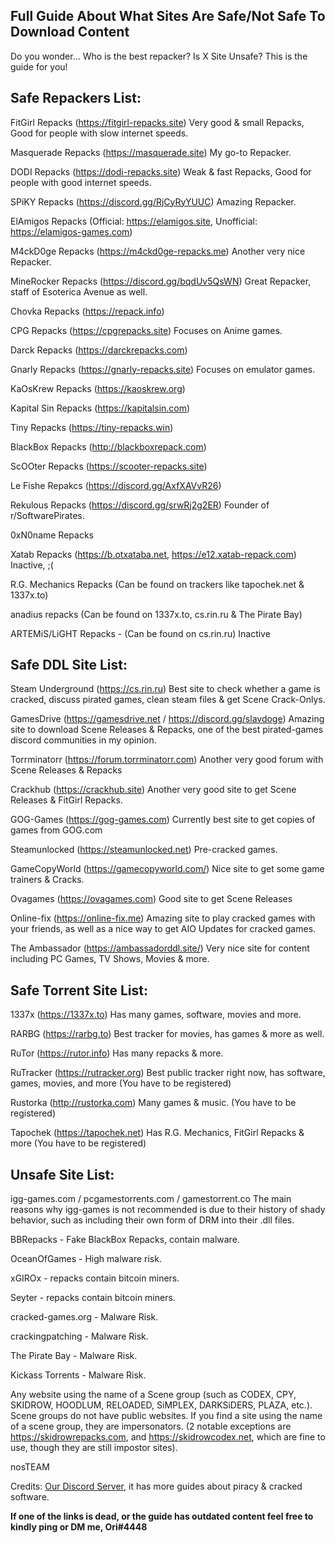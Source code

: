 ## **Full Guide About What Sites Are Safe/Not Safe To Download Content**



Do you wonder... Who is the best repacker? Is X Site Unsafe? This is the guide for you!



## **Safe Repackers List:**

FitGirl Repacks (<https://fitgirl-repacks.site>) Very good & small Repacks, Good for people with slow internet speeds.

Masquerade Repacks (<https://masquerade.site>) My go-to Repacker.

DODI Repacks (<https://dodi-repacks.site>) Weak & fast Repacks, Good for people with good internet speeds.

SPiKY Repacks (<https://discord.gg/RjCyRyYUUC>) Amazing Repacker.

ElAmigos Repacks (Official: <https://elamigos.site>, Unofficial: <https://elamigos-games.com>)

M4ckD0ge Repacks (<https://m4ckd0ge-repacks.me>) Another very nice Repacker.

MineRocker Repacks (<https://discord.gg/bqdUv5QsWN>) Great Repacker, staff of Esoterica Avenue as well.

Chovka Repacks (<https://repack.info>)

CPG Repacks (<https://cpgrepacks.site>) Focuses on Anime games.

Darck Repacks (<https://darckrepacks.com>)

Gnarly Repacks (<https://gnarly-repacks.site>) Focuses on emulator games.

KaOsKrew Repacks (<https://kaoskrew.org>)

Kapital Sin Repacks (<https://kapitalsin.com>)

Tiny Repacks (<https://tiny-repacks.win>)

BlackBox Repacks (<http://blackboxrepack.com>)

ScOOter Repacks (<https://scooter-repacks.site>)

Le Fishe Repakcs (<https://discord.gg/AxfXAVvR26>)

Rekulous Repacks (<https://discord.gg/srwRj2g2ER>) Founder of r/SoftwarePirates.

0xN0name Repacks

Xatab Repacks (<https://b.otxataba.net>, <https://e12.xatab-repack.com>) Inactive, ;(

R.G. Mechanics Repacks (Can be found on trackers like tapochek.net & 1337x.to)

anadius repacks (Can be found on 1337x.to, cs.rin.ru & The Pirate Bay)

ARTEMiS/LiGHT Repacks - (Can be found on cs.rin.ru) Inactive



## **Safe DDL Site List:**

Steam Underground (<https://cs.rin.ru>) Best site to check whether a game is cracked, discuss pirated games, clean steam files & get Scene Crack-Onlys.

GamesDrive (<https://gamesdrive.net> / <https://discord.gg/slavdoge>) Amazing site to download Scene Releases & Repacks, one of the best pirated-games discord communities in my opinion.

Torrminatorr (<https://forum.torrminatorr.com>) Another very good forum with Scene Releases & Repacks

Crackhub (<https://crackhub.site>) Another very good site to get Scene Releases & FitGirl Repacks.

GOG-Games (<https://gog-games.com>) Currently best site to get copies of games from GOG.com

Steamunlocked (<https://steamunlocked.net>) Pre-cracked games.

GameCopyWorld (<https://gamecopyworld.com/>) Nice site to get some game trainers & Cracks.

Ovagames (<https://ovagames.com>) Good site to get Scene Releases

Online-fix (<https://online-fix.me>) Amazing site to play cracked games with your friends, as well as a nice way to get AIO Updates for cracked games.

The Ambassador (<https://ambassadorddl.site/>) Very nice site for content including PC Games, TV Shows, Movies & more.



## **Safe Torrent Site List:**

1337x (<https://1337x.to>) Has many games, software, movies and more.

RARBG (<https://rarbg.to>) Best tracker for movies, has games & more as well.

RuTor (<https://rutor.info>) Has many repacks & more.

RuTracker (<https://rutracker.org>) Best public tracker right now, has software, games, movies, and more (You have to be registered)

Rustorka (<http://rustorka.com>) Many games & music. (You have to be registered)

Tapochek (<https://tapochek.net>) Has R.G. Mechanics, FitGirl Repacks & more (You have to be registered)



## **Unsafe Site List:**

igg-games.com / pcgamestorrents.com / gamestorrent.co The main reasons why igg-games is not recommended is due to their history of shady behavior, such as including their own form of DRM into their .dll files.

BBRepacks - Fake BlackBox Repacks, contain malware.

OceanOfGames - High malware risk.

xGIROx - repacks contain bitcoin miners.

Seyter - repacks contain bitcoin miners.

cracked-games.org - Malware Risk.

crackingpatching - Malware Risk.

The Pirate Bay - Malware Risk.

Kickass Torrents - Malware Risk.

Any website using the name of a Scene group (such as CODEX, CPY, SKIDROW, HOODLUM, RELOADED, SiMPLEX, DARKSiDERS, PLAZA, etc.). Scene groups do not have public websites. If you find a site using the name of a scene group, they are impersonators. (2 notable exceptions are https://skidrowrepacks.com, and https://skidrowcodex.net, which are fine to use, though they are still impostor sites).

nosTEAM



Credits: [Our Discord Server](https://discord.gg/enMG8bXUbn), it has more guides about piracy & cracked software.

**If one of the links is dead, or the guide has outdated content feel free to kindly ping or DM me, Ori#4448**
